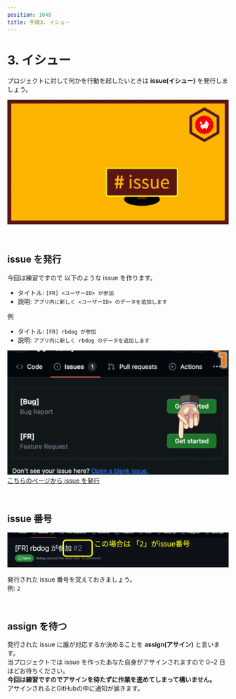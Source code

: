 ```yaml
---
position: 1040
title: 手順3. イシュー
---
```


# 3. イシュー

プロジェクトに対して何かを行動を起したいときは **issue(イシュー)** を発行しましょう。

![gif](/tutorial/eye-issue.gif)

<br />

## issue を発行

今回は練習ですので 以下のような issue を作ります。

- タイトル: `[FR] <ユーザーID> が参加`
- 説明: `アプリ内に新しく <ユーザーID> のデータを追加します`

例

- タイトル: `[FR] rbdog が参加`
- 説明: `アプリ内に新しく rbdog のデータを追加します`

![gif](/tutorial/issue.gif)  
<a href="https://github.com/rubydog-jp/hunny/issues" class='linkbutton'>こちらのページから issue を発行</a>

<br />

## issue 番号

![image](/tutorial/issue-number.png)

発行された issue 番号を覚えておきましょう。  
例: `2`

<br />

## assign を待つ

発行された issue に誰が対応するか決めることを **assign(アサイン)** と言います。  
当プロジェクトでは issue を作ったあなた自身がアサインされますので 0~2 日ほどお待ちください。  
**今回は練習ですのでアサインを待たずに作業を進めてしまって構いません。**  
アサインされるとGitHubの中に通知が届きます。
